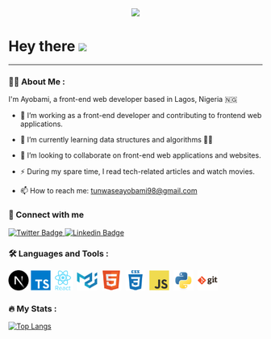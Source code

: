 <!--
**ayobami11/ayobami11** is a ✨ _special_ ✨ repository because its `README.md` (this file) appears on your GitHub profile.

Here are some ideas to get you started:

- 🤔 I’m looking for help with ...
- 💬 Ask me about ...
- 😄 Pronouns: ...
- ⚡ Fun fact: ...
- 📫 How to reach me: ...
-->

<div id="header" align="center">
  <img src="https://media.giphy.com/media/M9gbBd9nbDrOTu1Mqx/giphy.gif" width="100"/>
</div>
<h1>
  Hey there
  <img src="https://media.giphy.com/media/hvRJCLFzcasrR4ia7z/giphy.gif" width="30px"/>
</h1>

---

### :man_technologist: About Me :

I'm Ayobami, a front-end web developer based in Lagos, Nigeria :nigeria:

-   💬 I’m working as a front-end developer and contributing to frontend web applications.

-   🌱 I’m currently learning data structures and algorithms :man_technologist:

-   👯 I’m looking to collaborate on front-end web applications and websites.

-   ⚡ During my spare time, I read tech-related articles and watch movies.

-   :mailbox: How to reach me: <a href="mailto:tunwaseayobami98@gmail.com">tunwaseayobami98@gmail.com</a>


### :handshake: Connect with me

<div id="badges">
  <a href="https://twitter.com/TunwaseAyobami" target="_blank">
    <img src="https://img.shields.io/badge/Twitter-blue?style=for-the-badge&logo=twitter&logoColor=white" alt="Twitter Badge"/>
  </a>
  <a href="https://linkedin.com/in/ayobami-tunwase-83a21b202" target="_blank">
    <img src="https://img.shields.io/badge/LinkedIn-blue?style=for-the-badge&logo=linkedin&logoColor=white" alt="Linkedin Badge"/>
  </a>
</div>

### :hammer_and_wrench: Languages and Tools :

<div>
  <img src="https://github.com/devicons/devicon/blob/master/icons/nextjs/nextjs-original.svg" title="Next.js" alt="Next.js" width="40" height="40"/>
  <img src="https://github.com/devicons/devicon/blob/master/icons/typescript/typescript-original.svg" title="Typescript" alt="Typescript" width="40" height="40"/>
  <img src="https://github.com/devicons/devicon/blob/master/icons/react/react-original-wordmark.svg" title="React" alt="React" width="40" height="40"/>&nbsp;
  <img src="https://github.com/devicons/devicon/blob/master/icons/materialui/materialui-original.svg" title="Material UI" alt="Material UI" width="40" height="40"/>&nbsp;
  <img src="https://github.com/devicons/devicon/blob/master/icons/html5/html5-original.svg" title="HTML5" alt="HTML" width="40" height="40"/>&nbsp;
  <img src="https://github.com/devicons/devicon/blob/master/icons/css3/css3-plain-wordmark.svg"  title="CSS3" alt="CSS" width="40" height="40"/>&nbsp;
  <img src="https://github.com/devicons/devicon/blob/master/icons/javascript/javascript-original.svg" title="JavaScript" alt="JavaScript" width="40" height="40"/>&nbsp;
  <img src="https://github.com/devicons/devicon/blob/master/icons/python/python-original.svg" title="Python" alt="Python" width="40" height="40"/>&nbsp;
  <img src="https://github.com/devicons/devicon/blob/master/icons/git/git-original-wordmark.svg" title="Git" alt="Git" width="40" height="40"/>
</div>

### :fire: My Stats :

[![Top Langs](https://github-readme-stats.vercel.app/api/top-langs/?username=ayobami11)](https://github.com/anuraghazra/github-readme-stats)
